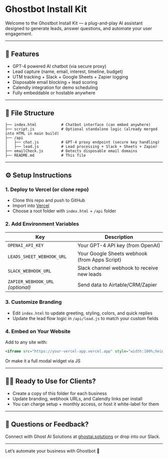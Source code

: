 # Ghostbot Install Kit

Welcome to the Ghostbot Install Kit — a plug-and-play AI assistant designed to generate leads, answer questions, and automate your user engagement.

---

## 🚀 Features

* GPT-4 powered AI chatbot (via secure proxy)
* Lead capture (name, email, interest, timeline, budget)
* UTM tracking + Slack + Google Sheets + Zapier logging
* Disposable email blocking + lead scoring
* Calendly integration for demo scheduling
* Fully embeddable or hostable anywhere

---

## 📁 File Structure

```
├── index.html           # Chatbot interface (can embed anywhere)
├── script.js            # Optional standalone logic (already merged into HTML in main build)
├── /api
│   ├── chat.js          # GPT-4 proxy endpoint (secure key handling)
│   ├── lead.js          # Lead processing + Slack + Sheets + Zapier
├── emailCheck.js        # Detects disposable email domains
├── README.md            # This file
```

---

## ⚙️ Setup Instructions

### 1. Deploy to Vercel (or clone repo)

* Clone this repo and push to GitHub
* Import into [Vercel](https://vercel.com)
* Choose a root folder with `index.html` + `/api` folder

### 2. Add Environment Variables

| Key                               | Description                                   |
| --------------------------------- | --------------------------------------------- |
| `OPENAI_API_KEY`                  | Your GPT-4 API key (from OpenAI)              |
| `LEADS_SHEET_WEBHOOK_URL`         | Your Google Sheets webhook (from Apps Script) |
| `SLACK_WEBHOOK_URL`               | Slack channel webhook to receive new leads    |
| `ZAPIER_WEBHOOK_URL` *(optional)* | Send data to Airtable/CRM/Zapier              |

### 3. Customize Branding

* Edit `index.html` to update greeting, styling, colors, and quick replies
* Update the lead flow logic in `/api/lead.js` to match your custom fields

### 4. Embed on Your Website

Add to any site with:

```html
<iframe src="https://your-vercel-app.vercel.app" style="width:100%;height:600px;border:none;"></iframe>
```

Or make it a full modal widget via JS

---

## 👨‍💼 Ready to Use for Clients?

* Create a copy of this folder for each business
* Update branding, webhook URLs, and Calendly links per install
* You can charge setup + monthly access, or host it white-label for them

---

## 💬 Questions or Feedback?

Connect with Ghost AI Solutions at [ghostai.solutions](https://www.ghostai.solutions) or drop into our Slack.

---

Let’s automate your business with Ghostbot 👻
